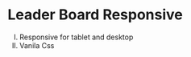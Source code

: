 ﻿# Leader Board Responsive
<ol type="I">
  <li>Responsive for tablet and desktop</li>
  <li>Vanila Css</li>
</ol>
